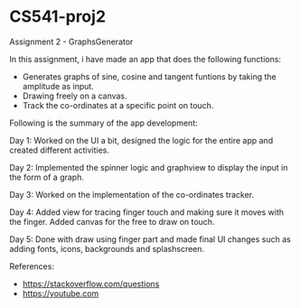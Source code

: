 # CS541-proj2
Assignment 2 - GraphsGenerator

In this assignment, i have made an app that does the following functions:
- Generates graphs of sine, cosine and tangent funtions by taking the amplitude as input.
- Drawing freely on a canvas.
- Track the co-ordinates at a specific point on touch.

Following is the summary of the app development:

Day 1:
Worked on the UI a bit, designed the logic for the entire app and created different activities.

Day 2:
Implemented the spinner logic and graphview to display the input in the form of a graph.

Day 3:
Worked on the implementation of the co-ordinates tracker.

Day 4:
Added view for tracing finger touch and making sure it moves with the finger.
Added canvas for the free to draw on touch.

Day 5:
Done with draw using finger part and made final UI changes such as adding fonts, icons, backgrounds and splashscreen.

References:

- https://stackoverflow.com/questions
- https://youtube.com


